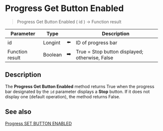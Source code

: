 # Progress Get Button Enabled

> Progress Get Button Enabled ( id ) -> Function result

| Parameter | Type |     | Description |
| --- | --- | --- | --- |
| id  | Longint | ⬅️ | ID of progress bar |
| Function result | Boolean | ➡️ | True = Stop button displayed; otherwise, False |
## Description

The **Progress Get Button Enabled** method returns True when the progress bar designated by the `id` parameter displays a **Stop** button. If it does not display one (default operation), the method returns False.

## See also

[Progress SET BUTTON ENABLED](Progress%20SET%20BUTTON%20ENABLED.md)
